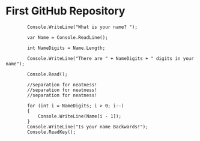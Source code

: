 # First GitHub Repository

            Console.WriteLine("What is your name? ");

            var Name = Console.ReadLine();

            int NameDigits = Name.Length;

            Console.WriteLine("There are " + NameDigits + " digits in your name");

            Console.Read();

            //separation for neatness!
            //separation for neatness!
            //separation for neatness!

            for (int i = NameDigits; i > 0; i--)
            {
                Console.WriteLine(Name[i - 1]);
            }
            Console.WriteLine("Is your name Backwards!");
            Console.ReadKey();
